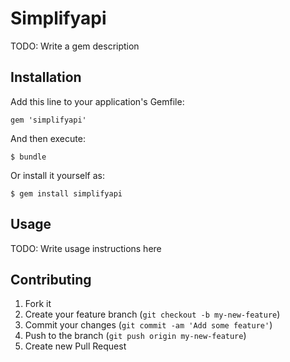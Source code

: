 # Simplifyapi

TODO: Write a gem description

## Installation

Add this line to your application's Gemfile:

    gem 'simplifyapi'

And then execute:

    $ bundle

Or install it yourself as:

    $ gem install simplifyapi

## Usage

TODO: Write usage instructions here

## Contributing

1. Fork it
2. Create your feature branch (`git checkout -b my-new-feature`)
3. Commit your changes (`git commit -am 'Add some feature'`)
4. Push to the branch (`git push origin my-new-feature`)
5. Create new Pull Request
